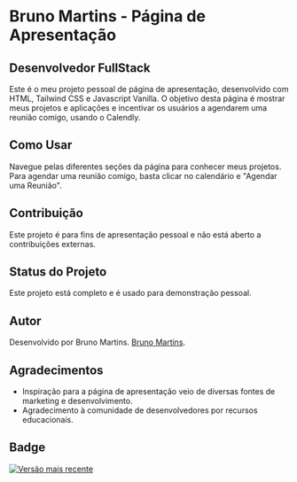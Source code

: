 # Bruno Martins - Página de Apresentação

## Desenvolvedor FullStack

Este é o meu projeto pessoal de página de apresentação, desenvolvido com HTML, Tailwind CSS e Javascript Vanilla. O objetivo desta página é mostrar meus projetos e aplicações e incentivar os usuários a agendarem uma reunião comigo, usando o Calendly.

## Como Usar

Navegue pelas diferentes seções da página para conhecer meus projetos. Para agendar uma reunião comigo, basta clicar no calendário e "Agendar uma Reunião".

## Contribuição

Este projeto é para fins de apresentação pessoal e não está aberto a contribuições externas.

## Status do Projeto

Este projeto está completo e é usado para demonstração pessoal.

## Autor

Desenvolvido por Bruno Martins. [Bruno Martins](https://github.com/BrunoMartino).

## Agradecimentos

- Inspiração para a página de apresentação veio de diversas fontes de marketing e desenvolvimento.
- Agradecimento à comunidade de desenvolvedores por recursos educacionais.

## Badge

[![Versão mais recente](https://img.shields.io/badge/Versão-1.0-brightgreen)](https://github.com/seu-usuario/seu-repositorio/releases/tag/v1.0)
